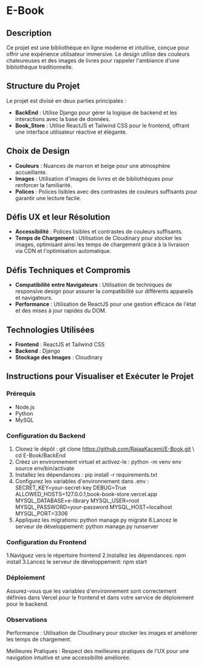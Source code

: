 # E-Book

## Description
Ce projet est une bibliothèque en ligne moderne et intuitive, conçue pour offrir une expérience utilisateur immersive. Le design utilise des couleurs chaleureuses et des images de livres pour rappeler l'ambiance d'une bibliothèque traditionnelle.

## Structure du Projet
Le projet est divisé en deux parties principales :
- **BackEnd** : Utilise Django pour gérer la logique de backend et les interactions avec la base de données.
- **Book_Store** : Utilise ReactJS et Tailwind CSS pour le frontend, offrant une interface utilisateur réactive et élégante.

## Choix de Design
- **Couleurs** : Nuances de marron et beige pour une atmosphère accueillante.
- **Images** : Utilisation d'images de livres et de bibliothèques pour renforcer la familiarité.
- **Polices** : Polices lisibles avec des contrastes de couleurs suffisants pour garantir une lecture facile.

## Défis UX et leur Résolution
- **Accessibilité** : Polices lisibles et contrastes de couleurs suffisants.
- **Temps de Chargement** : Utilisation de Cloudinary pour stocker les images, optimisant ainsi les temps de chargement grâce à la livraison via CDN et l'optimisation automatique.

## Défis Techniques et Compromis
- **Compatibilité entre Navigateurs** : Utilisation de techniques de responsive design pour assurer la compatibilité sur différents appareils et navigateurs.
- **Performance** : Utilisation de ReactJS pour une gestion efficace de l'état et des mises à jour rapides du DOM.

## Technologies Utilisées
- **Frontend** : ReactJS et Tailwind CSS
- **Backend** : Django
- **Stockage des Images** : Cloudinary

## Instructions pour Visualiser et Exécuter le Projet

### Prérequis
- Node.js
- Python
- MySQL

### Configuration du Backend
1. Clonez le dépôt :
   git clone https://github.com/RajaaKacemi/E-Book.git
    \\ cd E-Book/BackEnd
2. Créez un environnement virtuel et activez-le :
   python -m venv env
   source env/bin/activate
3. Installez les dépendances :
   pip install -r requirements.txt
4. Configurez les variables d'environnement dans .env :
   SECRET_KEY=your-secret-key
   DEBUG=True
   ALLOWED_HOSTS=127.0.0.1,book-book-store.vercel.app
   MYSQL_DATABASE=e-library
   MYSQL_USER=root
   MYSQL_PASSWORD=your-password
   MYSQL_HOST=localhost
   MYSQL_PORT=3306
5. Appliquez les migrations:
   python manage.py migrate
   6.Lancez le serveur de développement:
   python manage.py runserver

### Configuration du Frontend
1.Naviguez vers le répertoire frontend 
2.Installez les dépendances:
  npm install
3.Lancez le serveur de développement:
  npm start

### Déploiement
Assurez-vous que les variables d'environnement sont correctement définies dans Vercel pour le frontend et dans votre service de déploiement pour le backend.

### Observations
Performance : Utilisation de Cloudinary pour stocker les images et améliorer les temps de chargement.

Meilleures Pratiques : Respect des meilleures pratiques de l'UX pour une navigation intuitive et une accessibilité améliorée.



  



